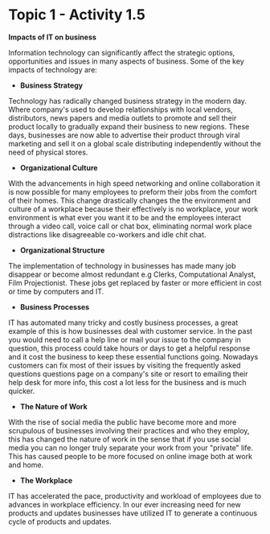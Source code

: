# Topic 1 - Activity 1.5

**Impacts of IT on business**

Information technology can significantly affect the strategic options, opportunities and issues in many aspects of business. Some of the key impacts of technology are:

* **Business Strategy**

Technology has radically changed business strategy in the modern day. Where company's used to develop relationships with local vendors, distributors, news papers and media outlets to promote and sell their product locally to gradually expand their business to new regions. These days, businesses are now able to advertise their product through viral marketing and sell it on a global scale distributing independently without the need of physical stores.

* **Organizational Culture**

With the advancements in high speed networking and online collaboration it is now possible for many employees to preform their jobs from the comfort of their homes. This change drastically changes the the environment and culture of a workplace because their effectively is no workplace, your work environment is what ever you want it to be and the employees interact through a video call, voice call or chat box, eliminating normal work place distractions like disagreeable co-workers and idle chit chat.

* **Organizational Structure**

The implementation of technology in businesses has made many job disappear or become almost redundant e.g Clerks, Computational Analyst, Film Projectionist. These jobs get replaced by faster or more efficient in cost or time by computers and IT.

* **Business Processes**

IT has automated many tricky and costly business processes, a great example of this is how businesses deal with customer service. In the past you would need to call a help line or mail your issue to the company in question, this process could take hours or days to get a helpful response and it cost the business to keep these essential functions going. Nowadays customers can fix most of their issues by visiting the frequently asked questions questions page on a company's site or resort to emailing their help desk for more info, this cost a lot less for the business and is much quicker.

* **The Nature of Work**

With the rise of social media the public have become more and more scrupulous of businesses involving their practices and who they employ, this has changed the nature of work in the sense that if you use social media you can no longer truly separate your work from your "private" life. This has caused people to be more focused on online image both at work and home.

* **The Workplace**

IT has accelerated the pace, productivity and workload of employees due to advances in workplace efficiency. In our ever increasing need for new products and updates businesses have utilized IT to generate a continuous cycle of products and updates.

